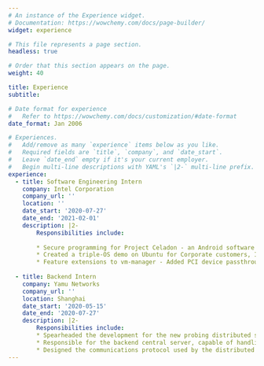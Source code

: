 ```yaml
---
# An instance of the Experience widget.
# Documentation: https://wowchemy.com/docs/page-builder/
widget: experience

# This file represents a page section.
headless: true

# Order that this section appears on the page.
weight: 40

title: Experience
subtitle:

# Date format for experience
#   Refer to https://wowchemy.com/docs/customization/#date-format
date_format: Jan 2006

# Experiences.
#   Add/remove as many `experience` items below as you like.
#   Required fields are `title`, `company`, and `date_start`.
#   Leave `date_end` empty if it's your current employer.
#   Begin multi-line descriptions with YAML's `|2-` multi-line prefix.
experience:
  - title: Software Engineering Intern
    company: Intel Corporation
    company_url: ''
    location: ''
    date_start: '2020-07-27'
    date_end: '2021-02-01'
    description: |2-
        Responsibilities include:
        
        * Secure programming for Project Celadon - an Android software stack optimized for Intel platforms.
        * Created a triple-OS demo on Ubuntu for Corporate customers, Intel officially published a WeChat public article on the demo.
        * Feature extensions to vm-manager - Added PCI device passthroughs for USB, UDC, Ethernet, Wifi and Audio.
        
  - title: Backend Intern
    company: Yamu Networks
    company_url: ''
    location: Shanghai
    date_start: '2020-05-15'
    date_end: '2020-07-27'
    description: |2-
        Responsibilities include:
        * Spearheaded the development for the new probing distributed system. 
        * Responsible for the backend central server, capable of handling 10,000 devices.
        * Designed the communications protocol used by the distributed probing system. 
---
```

